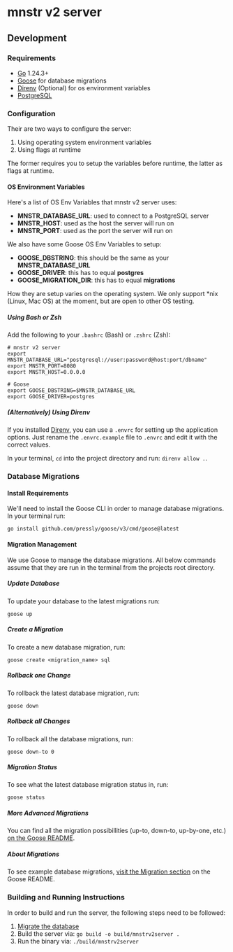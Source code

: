 # mnstr v2 server

## Development

### Requirements

- [Go](https://go.dev) 1.24.3+
- [Goose](https://github.com/pressly/goose?tab=readme-ov-file#goose) for database migrations
- [Direnv](https://direnv.net/docs/installation.html) (Optional) for os environment variables
- [PostgreSQL]()

### Configuration

Their are two ways to configure the server:

1. Using operating system environment variables
1. Using flags at runtime

The former requires you to setup the variables before runtime, the latter as flags at runtime.

#### OS Environment Variables

Here's a list of OS Env Variables that mnstr v2 server uses:

- **MNSTR_DATABASE_URL**: used to connect to a PostgreSQL server
- **MNSTR_HOST**: used as the host the server will run on
- **MNSTR_PORT**: used as the port the server will run on

We also have some Goose OS Env Variables to setup:

- **GOOSE_DBSTRING**: this should be the same as your **MNSTR_DATABASE_URL**
- **GOOSE_DRIVER**: this has to equal **postgres**
- **GOOSE_MIGRATION_DIR**: this has to equal **migrations**

How they are setup varies on the operating system. We only support *nix (Linux, Mac OS) at the moment, but are open to other OS testing.

##### Using Bash or Zsh

Add the following to your `.bashrc` (Bash) or `.zshrc` (Zsh):

```
# mnstr v2 server
export MNSTR_DATABASE_URL="postgresql://user:password@host:port/dbname"
export MNSTR_PORT=8080
export MNSTR_HOST=0.0.0.0

# Goose
export GOOSE_DBSTRING=$MNSTR_DATABASE_URL
export GOOSE_DRIVER=postgres
```

##### (Alternatively) Using Direnv

If you installed [Direnv](https://direnv.net/docs/installation.html), you can use a `.envrc` for setting up the application options. Just rename the `.envrc.example` file to `.envrc` and edit it with the correct values.

In your terminal, `cd` into the project directory and run: `direnv allow .`.

### Database Migrations

#### Install Requirements

We'll need to install the Goose CLI in order to manage database migrations. In your terminal run:

```
go install github.com/pressly/goose/v3/cmd/goose@latest
```

#### Migration Management

We use Goose to manage the database migrations. All below commands assume that they are run in the terminal from the projects root directory.

##### Update Database

To update your database to the latest migrations run:

```
goose up
```

##### Create a Migration

To create a new database migration, run:

```
goose create <migration_name> sql
```

##### Rollback one Change

To rollback the latest database migration, run:

```
goose down
```

##### Rollback all Changes

To rollback all the database migrations, run:

```
goose down-to 0
```

##### Migration Status

To see what the latest database migration status in, run:

```
goose status
```

##### More Advanced Migrations

You can find all the migration possibillities (up-to, down-to, up-by-one, etc.) [on the Goose README](https://github.com/pressly/goose?tab=readme-ov-file#usage).

##### About Migrations

To see example database migrations, [visit the Migration section](https://github.com/pressly/goose?tab=readme-ov-file#migrations) on the Goose README.

### Building and Running Instructions

In order to build and run the server, the following steps need to be followed:

1. [Migrate the database](#database-migrations)
1. Build the server via: `go build -o build/mnstrv2server .`
1. Run the binary via: `./build/mnstrv2server`
